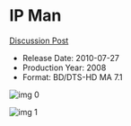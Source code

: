 # IP Man

[Discussion Post](https://www.avsforum.com/threads/bass-eq-for-filtered-movies.2995212/post-58479354)

* Release Date: 2010-07-27
* Production Year: 2008
* Format: BD/DTS-HD MA 7.1

![img 0](https://i.imgur.com/537D4nD.jpg)

![img 1](https://i.imgur.com/AMvlzt9.png)

